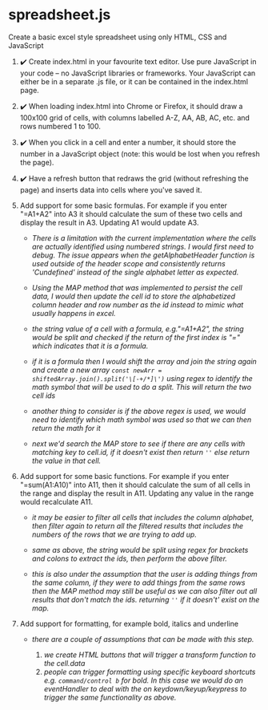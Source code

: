# spreadsheet.js

Create a basic excel style spreadsheet using only HTML, CSS and JavaScript

1. :heavy_check_mark: Create index.html in your favourite text editor. Use pure JavaScript in your code – no JavaScript libraries or frameworks. Your JavaScript can either be in a separate .js file, or it can be contained in the index.html page.

2. :heavy_check_mark: When loading index.html into Chrome or Firefox, it should draw a 100x100 grid of cells, with columns labelled A-Z, AA, AB, AC, etc. and rows numbered 1 to 100.

3. :heavy_check_mark: When you click in a cell and enter a number, it should store the number in a JavaScript object (note: this would be lost when you refresh the page).

4. :heavy_check_mark: Have a refresh button that redraws the grid (without refreshing the page) and inserts data into cells where you've saved it.

5. Add support for some basic formulas. For example if you enter "=A1+A2" into A3 it should calculate the sum of these two cells and display the result in A3. Updating A1 would update A3.

    - _There is a limitation with the current implementation where the cells are actually identified using numbered strings. I would first need to debug. The issue appears when the getAlphabetHeader function is used outside of the header scope and consistently returns 'Cundefined' instead of the single alphabet letter as expected._
    
    - _Using the MAP method that was implemented to persist the cell data, I would then update the cell id to store the alphabetized column header and row number as the id instead to mimic what usually happens in excel._
    
    - _the string value of a cell with a formula, e.g."=A1+A2", the string would be split and checked if the return of the first index is "=" which indicates that it is a formula._
    
    - _if it is a formula then I would shift the array and join the string again and create a new array `const newArr = shiftedArray.join().split('\[-+/*]\')` using regex to identify the math symbol that will be used to do a split. This will return the two cell ids_
    
    - _another thing to consider is if the above regex is used, we would need to identify which math symbol was used so that we can then return the math for it_
    
    - _next we'd search the MAP store to see if there are any cells with matching key to cell.id, if it doesn't exist then return `''` else return the value in that cell._

6. Add support for some basic functions. For example if you enter "=sum(A1:A10)" into A11, then it should calculate the sum of all cells in the range and display the result in A11. Updating any value in the range would recalculate A11.
    
    - _it may be easier to filter all cells that includes the column alphabet, then filter again to return all the filtered results that includes the numbers of the rows that we are trying to add up._
    
    - _same as above, the string would be split using regex for brackets and colons to extract the ids, then perform the above filter._

    - _this is also under the assumption that the user is adding things from the same column, if they were to add things from the same rows then the MAP method may still be useful as we can also filter out all results that don't match the ids. returning `''` if it doesn't' exist on the map._

7. Add support for formatting, for example bold, italics and underline

    - _there are a couple of assumptions that can be made with this step._
    
        1. _we create HTML buttons that will trigger a transform function to the cell.data_
        2. _people can trigger formatting using specific keyboard shortcuts e.g. `command/control b` for bold. In this case we would do an eventHandler to deal with the on keydown/keyup/keypress to trigger the same functionality as above._
